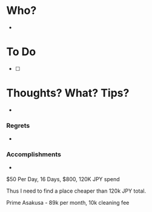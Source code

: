 # Who?
- 

# To Do
- [ ] 

# Thoughts? What? Tips?
- 

### Regrets
- 

### Accomplishments
- 

$50 Per Day, 16 Days, $800, 120K JPY spend

Thus I need to find a place cheaper than 120k JPY total.

Prime Asakusa - 89k per month, 10k cleaning fee
